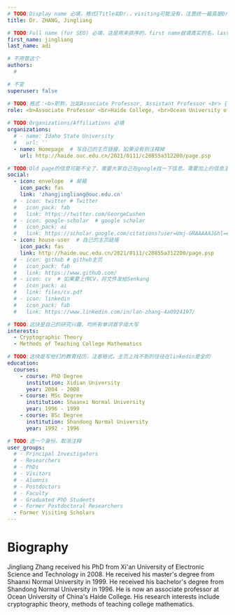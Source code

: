```yaml
---
# TODO:Display name 必填，格式[Title如Dr.，visiting可能没有，注意统一最高是Dr. 而不是Prof.] [全大写的Last name][, ][首字母大写的Last name]
title: Dr. ZHANG, Jingliang

# TODO:Full name (for SEO) 必填，这是用来排序的，first name就填真实的名，last_name一定按照excel填写
first_name: jingliang 
last_name: adi

# 不用管这个
authors:
  # 

# 不变
superuser: false

# TODO:格式：<b>职称，比如Associate Professor, Assistant Professor <br> {工作单位}, {工作国家:China、USA等}</b>
role: <b>Associate Professor <br>Haide College, <br>Ocean University of China, Qingdao, China</b>
 
# TODO:Organizations/Affiliations 必填
organizations:
  # - name: Idaho State University 
  #   url: ''
  - name: Homepage  # 写自己的主页链接，如果没有则注释掉
    url: http://haide.ouc.edu.cn/2021/0111/c20855a312200/page.psp

# TODO:Old page的信息可能不全了，需要大家自己在google找一下信息。需要加上的信息主要包含email、google scholar、个人主页、linkedin
social:
  - icon: envelope  # 邮箱
    icon_pack: fas
    link: 'zhangjingliang@ouc.edu.cn'
  # - icon: twitter # Twitter
  #   icon_pack: fab  
  #   link: https://twitter.com/GeorgeCushen
  # - icon: google-scholar  # google scholar
  #   icon_pack: ai
  #   link: https://scholar.google.com/citations?user=Umj-GRAAAAAJ&hl=en
  - icon: house-user  # 自己的主页链接
    icon_pack: fas
    link: http://haide.ouc.edu.cn/2021/0111/c20855a312200/page.psp
  # - icon: github # github主页
  #   icon_pack: fab   
  #   link: https://www.github.com/
  # - icon: cv  # 如果要上传CV，将文件发给Senkang
  #   icon_pack: ai
  #   link: files/cv.pdf
  # - icon: linkedin 
  #   icon_pack: fab
  #   link: https://www.linkedin.com/in/lan-zhang-4a0924197/

# TODO:这块是自己的研究兴趣，均所有单词首字母大写
interests:
  - Cryptographic Theory
  - Methods of Teaching College Mathematics

# TODO:这块是写他们的教育经历，注意格式。主页上找不到的往往在linkedin是全的
education:
  courses:
    - course: PhD Degree
      institution: Xidian University
      year: 2004 - 2008
    - course: MSc Degree
      institution: Shaanxi Normal University
      year: 1996 - 1999
    - course: BSc Degree
      institution: Shandong Normal University
      year: 1992 - 1996

# TODO:选一个身份，取消注释
user_groups:
  # - Principal Investigators
  # - Researchers
  # - PhDs
  # - Visitors
  # - Alumnis
  # - Postdoctors
  # - Faculty
  # - Graduated PhD Students
  # - Former Postdoctoral Researchers
  - Former Visiting Scholars
---
```

<!-- TODO:写自己的Biography -->
# Biography
<!-- 这部分不要写他们的PhD招生信息，直接复制他们主页的个人简介。实在没有，在excel备注一下{个人资料缺失}再提交给我 -->
<!-- <p style="text-align:justify">  -->
Jingliang Zhang received his PhD from Xi'an University of Electronic Science and Technology in 2008. He received his master's degree from Shaanxi Normal University in 1999. He received his bachelor's degree from Shandong Normal University in 1996.  He is now an associate professor at Ocean University of China's Haide College. His research interests include cryptographic theory, methods of teaching college mathematics. 